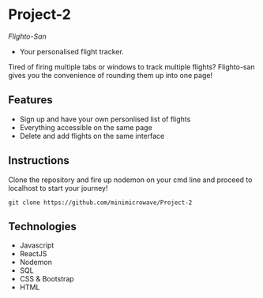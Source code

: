 # Project-2

_Flighto-San_
* Your personalised flight tracker.

Tired of firing multiple tabs or windows to track multiple flights? 
Flighto-san gives you the convenience of rounding them up into one page! 

## Features

- Sign up and have your own personlised list of flights
- Everything accessible on the same page
- Delete and add flights on the same interface

## Instructions 

Clone the repository and fire up nodemon on your cmd line and proceed to localhost to start your journey!

```git clone https://github.com/minimicrowave/Project-2```


## Technologies 

- Javascript
- ReactJS
- Nodemon
- SQL
- CSS & Bootstrap
- HTML
